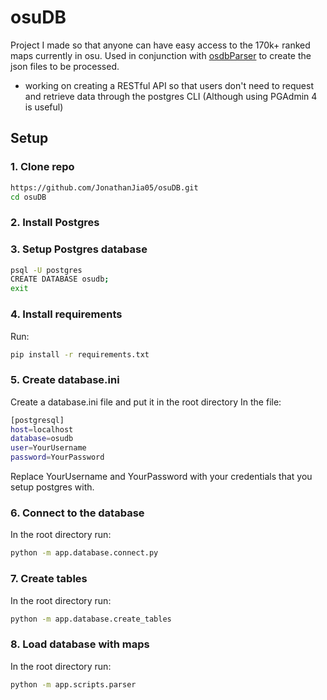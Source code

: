# osuDB
Project I made so that anyone can have easy access to the 170k+ ranked maps currently in osu. Used in conjunction with [osdbParser](https://github.com/JonathanJia05/osdbParser) to create the json files to be processed. 

- working on creating a RESTful API so that users don't need to request and retrieve data through the postgres CLI (Although using PGAdmin 4 is useful)

## Setup

### 1. Clone repo

```bash
https://github.com/JonathanJia05/osuDB.git
cd osuDB
```

### 2. Install Postgres

### 3. Setup Postgres database
```bash
psql -U postgres
CREATE DATABASE osudb;
exit
```
### 4. Install requirements
Run:
```bash
pip install -r requirements.txt
```

### 5. Create database.ini
Create a database.ini file and put it in the root directory
In the file:
```bash
[postgresql]
host=localhost
database=osudb
user=YourUsername
password=YourPassword
```
Replace YourUsername and YourPassword with your credentials that you setup postgres with.

### 6. Connect to the database
In the root directory run:
```bash
python -m app.database.connect.py
```

### 7. Create tables
In the root directory run:
```bash
python -m app.database.create_tables
```

### 8. Load database with maps
In the root directory run:
```bash
python -m app.scripts.parser
```
